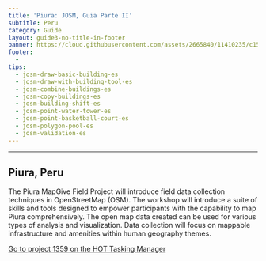 ```yaml
---
title: 'Piura: JOSM, Guia Parte II'
subtitle: Peru
category: Guide
layout: guide3-no-title-in-footer
banner: https://cloud.githubusercontent.com/assets/2665840/11410235/c150b598-9393-11e5-937a-eeb5e9765d94.jpg
footer: 
  - 
tips:
  - josm-draw-basic-building-es
  - josm-draw-with-building-tool-es
  - josm-combine-buildings-es
  - josm-copy-buildings-es
  - josm-building-shift-es
  - josm-point-water-tower-es
  - josm-point-basketball-court-es
  - josm-polygon-pool-es
  - josm-validation-es
---
```


<div id="test" class="col-lg-5 col-sm-6">
<hr class="section-heading-spacer">
<div class="clearfix"></div>

<h2 class="section-heading">Piura, Peru</h2>

 <p>The Piura MapGive Field Project will introduce field data collection techniques in OpenStreetMap (OSM). The workshop will introduce a suite of skills and tools designed to empower participants with the capability to map Piura comprehensively. The open map data created can be used for various types of analysis and visualization. Data collection will focus on mappable infrastructure and amenities within human geography themes.
</p>

<p>
  <a href="https://tasks.hotosm.org/project/1359"> Go to project 1359 on the HOT Tasking Manager</a>
</p>
